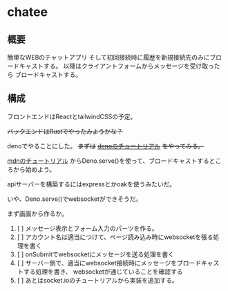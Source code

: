 # chatee
## 概要
簡単なWEBのチャットアプリ
そして初回接続時に履歴を新規接続先のみにブロードキャストする。
以降はクライアントフォームからメッセージを受け取ったら
ブロードキャストする。

## 構成
フロントエンドはReactとtailwindCSSの予定。

~~バックエンドはRustでやったみようかな？~~

denoでやることにした。
~~まずは~~
~~[denoのチュートリアル](https://docs.deno.com/runtime/tutorials/chat_app#-primer)~~
~~をやってみる。~~

[mdnのチュートリアル](https://developer.mozilla.org/ja/docs/Web/API/WebSockets_API/Writing_a_WebSocket_server_in_JavaScript_Deno)
からDeno.serve()を使って、ブロードキャストするところから始めよう。

apiサーバーを構築するにはexpressとかoakを使うみたいだ。

いや、Deno.serve()でwebsocketができそうだ。

まず画面から作るか。
1. [ ] メッセージ表示とフォーム入力のパーツを作る。
2. [ ] アカウント名は適当につけて、ページ読み込み時にwebsocketを張る処理を書く
3. [ ] onSubmitでwebsocketにメッセージを送る処理を書く
4. [ ] サーバー側で、適当にwebsocket接続時にメッセージをブロードキャストする処理を書き、
   websocketが通じていることを確認する
5. [ ] あとはsocket.ioのチュートリアルから実装を追加する。